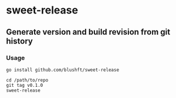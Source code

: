 # sweet-release

## Generate version and build revision from git history

### Usage

```golang
go install github.com/blushft/sweet-release
```

```shell
cd /path/to/repo
git tag v0.1.0
sweet-release
```

